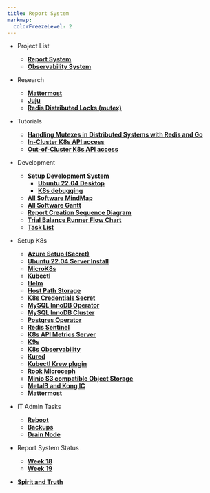 ```yaml
---
title: Report System
markmap:
  colorFreezeLevel: 2
---
```


- Project List
  - **[Report System](./projects/report_system/report_system.md)**
  - **[Observability System](./projects/observability_system/observability_system.md)**

- Research
  - **[Mattermost](./research/m_z/mattermost/mattermost.md)**
  - **[Juju](./research/a_l/juju/tutorial.md)**
  - **[Redis Distributed Locks (mutex)](./research/m_z/redis/mutex/distributed_locks.md)**

- Tutorials
  - **[Handling Mutexes in Distributed Systems with Redis and Go](./volumes/go/tutorials/redis_sentinel/mutex/tutorial_redis_mutex_go.md)**
  - **[In-Cluster K8s API access](./volumes/go/tutorials/k8s/in-cluster-client-configuration.md)**
  - **[Out-of-Cluster K8s API access](./volumes/go/tutorials/k8s/out-of-cluster-client-configuration/out-of-cluster-client-configuration.md)**

- Development
  - **[Setup Development System](./development/report_system/setup_dev_system/setup_dev_system.md)**
    - **[Ubuntu 22.04 Desktop](./linux/ubuntu22-04/desktop-install.md)**
    - **[K8s debugging](./development/report_system/setup_dev_system/setup_for_debugging.md)**
  - **[All Software MindMap](./development/report_system/all_sw_mindmap.md)**
  - **[All Software Gantt](./development/report_system/all_sw_gantt.md)**
  - **[Report Creation Sequence Diagram](./development/report_system/report_creation_sequece_diagram.md)**
  - **[Trial Balance Runner Flow Chart](./development/report_system/trial_balance_runner_flow_chart.md)**
  - **[Task List](./development/report_system/task_list.md)**

- Setup K8s
  - **[Azure Setup (Secret)](../azure/mobexglobal.com/azure_setup.md)**
  - **[Ubuntu 22.04 Server Install](./linux/ubuntu22-04/server-install.md)**
  - **[MicroK8s](./k8s/microk8s_1.28_install.md)**
  - **[Kubectl](./k8s/kubectl-install.md)**
  - **[Helm](./k8s/helm-install.md)**
  - **[Host Path Storage](./k8s/host_path_storage/host_path_storage.md)**
  - **[K8s Credentials Secret](./k8s/credentials/credentials.md)**
  - **[MySQL InnoDB Operator](./k8s/mysql-operator-install.md)**
  - **[MySQL InnoDB Cluster](./k8s/mysql-innodb-cluster-install.md)**
  - **[Postgres Operator](./k8s/postgres-operator-install.md)**
  - **[Redis Sentinel](./k8s/redis_sentinel.md)**
  - **[K8s API Metrics Server](./k8s/metrics-server.md)**
  - **[K9s](./k8s/k9s-install.md)**
  - **[K8s Observability](./k8s/kube-prometheus-stack-install.md)**
  - **[Kured](./k8s/kured-install.md)**
  - **[Kubectl Krew plugin](./k8s/krew-install.md)**
  - **[Rook Microceph](./k8s/rook-microceph-install.md)**
  - **[Minio S3 compatible Object Storage](./k8s/minio-install.md)**
  - **[MetalB and Kong IC](./k8s/metalb-kong-install.md)**
  - **[Mattermost](./k8s/mattermost_install.md)**

- IT Admin Tasks
  - **[Reboot](./it_admin/reboot.md)**
  - **[Backups](./it_admin/backups/backups.md)**
  - **[Drain Node](./it_admin/drain.md)**

- Report System Status
  - **[Week 18](./development/status/weekly/2024/week18.md)**
  - **[Week 19](./development/status/weekly/2024/week19.md)**

- **[Spirit and Truth](./spirit_and_truth/spirit_and_truth.md)**
